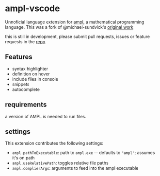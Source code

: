 # ampl-vscode

Unnoficial language extension for [ampl](https://ampl.com), a mathematical programming language. This was a fork of  @michael-sundvick's [original work](https://https://github.com/msundvick/ampl)

this is still in development, please submit pull requests, issues or feature requests in the [repo](https://github.com/johan-cho/ampl-vscode.git).

## Features

- syntax highlighter
- definition on hover
- include files in console
- snippets
- autocomplete

## requirements

a version of AMPL is needed to run files.

## settings

This extension contributes the following settings:

- `ampl.pathToExecutable`: path to `ampl.exe` -- defaults to `"ampl"`; assumes it's on path
- `ampl.useRelativePath`: toggles relative file paths
- `ampl.complierArgs`: arguments to feed into the ampl executable
